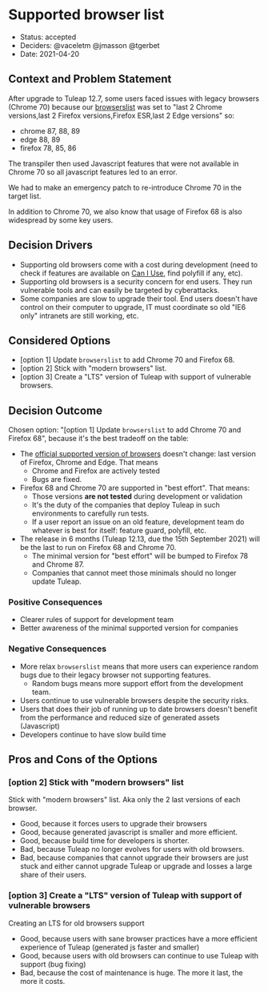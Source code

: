 # Supported browser list

* Status: accepted
* Deciders: @vaceletm @jmasson @tgerbet
* Date: 2021-04-20

## Context and Problem Statement

After upgrade to Tuleap 12.7, some users faced issues with legacy browsers (Chrome 70) because our [browserslist](../lib/frontend/build-system-configurator/src/browserslist_config.ts)
was set to "last 2 Chrome versions,last 2 Firefox versions,Firefox ESR,last 2 Edge versions" so:
* chrome 87, 88, 89
* edge 88, 89
* firefox 78, 85, 86

The transpiler then used Javascript features that were not available in Chrome 70 so all javascript features led to an error.

We had to make an emergency patch to re-introduce Chrome 70 in the target list.

In addition to Chrome 70, we also know that usage of Firefox 68 is also widespread by some key users.

## Decision Drivers

* Supporting old browsers come with a cost during development (need to check if features are available on [Can I Use](https://caniuse.com/), find polyfill if any, etc).
* Supporting old browsers is a security concern for end users. They run vulnerable tools and can easily be targeted by cyberattacks.
* Some companies are slow to upgrade their tool. End users doesn't have control on their computer to upgrade, IT must coordinate so old "IE6 only" intranets are still working, etc.

## Considered Options

* [option 1] Update `browserslist` to add Chrome 70 and Firefox 68.
* [option 2] Stick with "modern browsers" list.
* [option 3] Create a "LTS" version of Tuleap with support of vulnerable browsers.

## Decision Outcome

Chosen option: "[option 1] Update `browserslist` to add Chrome 70 and Firefox 68", because it's the best tradeoff on the table:
* The [official supported version of browsers](https://docs.tuleap.org/user-guide/misc.html#which-browser-should-i-use-to-browse-tuleap) doesn't change: last version of Firefox, Chrome and Edge. That means
  * Chrome and Firefox are actively tested
  * Bugs are fixed.
* Firefox 68 and Chrome 70 are supported in "best effort". That means:
  * Those versions **are not tested** during development or validation
  * It's the duty of the companies that deploy Tuleap in such environments to carefully run tests.
  * If a user report an issue on an old feature, development team do whatever is best for itself: feature guard, polyfill, etc.
* The release in 6 months (Tuleap 12.13, due the 15th September 2021) will be the last to run on Firefox 68 and Chrome 70.
  * The minimal version for "best effort" will be bumped to Firefox 78 and Chrome 87.
  * Companies that cannot meet those minimals should no longer update Tuleap.

### Positive Consequences

* Clearer rules of support for development team
* Better awareness of the minimal supported version for companies

### Negative Consequences

* More relax `browserslist` means that more users can experience random bugs due to their legacy browser not supporting features.
  * Random bugs means more support effort from the development team.
* Users continue to use vulnerable browsers despite the security risks.
* Users that does their job of running up to date browsers doesn't benefit from the performance and reduced size of generated assets (Javascript)
* Developers continue to have slow build time

## Pros and Cons of the Options

### [option 2] Stick with "modern browsers" list

Stick with "modern browsers" list. Aka only the 2 last versions of each browser.

* Good, because it forces users to upgrade their browsers
* Good, because generated javascript is smaller and more efficient.
* Good, because build time for developers is shorter.
* Bad, because Tuleap no longer evolves for users with old browsers.
* Bad, because companies that cannot upgrade their browsers are just stuck and either cannot upgrade Tuleap or upgrade and losses a large share of their users.

### [option 3] Create a "LTS" version of Tuleap with support of vulnerable browsers

Creating an LTS for old browsers support

* Good, because users with sane browser practices have a more efficient experience of Tuleap (generated js faster and smaller)
* Good, because users with old browsers can continue to use Tuleap with support (bug fixing)
* Bad, because the cost of maintenance is huge. The more it last, the more it costs.
